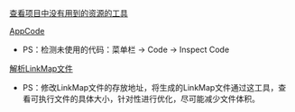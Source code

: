 [查看项目中没有用到的资源的工具](https://github.com/tinymind/LSUnusedResources)

[AppCode](https://www.jetbrains.com/objc/)

- PS：检测未使用的代码：菜单栏 -> Code -> Inspect Code

[解析LinkMap文件](https://github.com/huanxsd/LinkMap)

- PS：修改LinkMap文件的存放地址，将生成的LinkMap文件通过这工具，查看可执行文件的具体大小，针对性进行优化，尽可能减少文件体积。